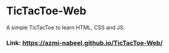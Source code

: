 # TicTacToe-Web

A simple TicTacToe to learn HTML, CSS and JS.

### Link: https://azmi-nabeel.github.io/TicTacToe-Web/
